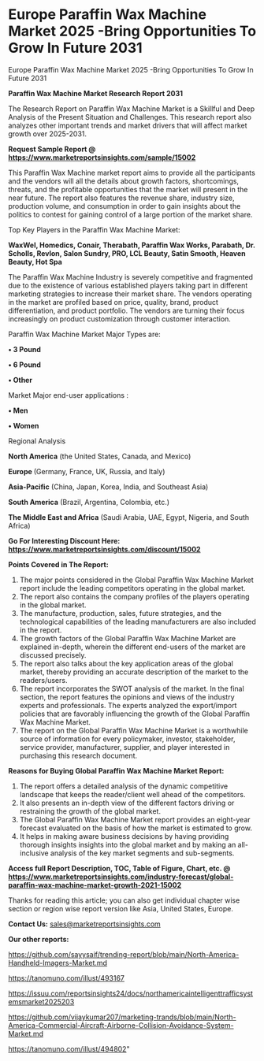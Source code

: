 # Europe Paraffin Wax Machine Market 2025 -Bring Opportunities To Grow In Future 2031
Europe Paraffin Wax Machine Market 2025 -Bring Opportunities To Grow In Future 2031

<strong>Paraffin Wax Machine Market Research Report 2031</strong>

The Research Report on Paraffin Wax Machine Market is a Skillful and Deep Analysis of the Present Situation and Challenges. This research report also analyzes other important trends and market drivers that will affect market growth over 2025-2031.

<strong>Request Sample Report @ <a href=https://www.marketreportsinsights.com/sample/15002>https://www.marketreportsinsights.com/sample/15002</a></strong>

This Paraffin Wax Machine market report aims to provide all the participants and the vendors will all the details about growth factors, shortcomings, threats, and the profitable opportunities that the market will present in the near future. The report also features the revenue share, industry size, production volume, and consumption in order to gain insights about the politics to contest for gaining control of a large portion of the market share.

Top Key Players in the Paraffin Wax Machine Market:

<strong>WaxWel, Homedics, Conair, Therabath, Paraffin Wax Works, Parabath, Dr. Scholls, Revlon, Salon Sundry, PRO, LCL Beauty, Satin Smooth, Heaven Beauty, Hot Spa</strong>

The Paraffin Wax Machine Industry is severely competitive and fragmented due to the existence of various established players taking part in different marketing strategies to increase their market share. The vendors operating in the market are profiled based on price, quality, brand, product differentiation, and product portfolio. The vendors are turning their focus increasingly on product customization through customer interaction.

Paraffin Wax Machine Market Major Types are:

<strong>• 3 Pound

• 6 Pound

• Other</strong>

Market Major end-user applications :

<strong>• Men

• Women</strong>

Regional Analysis

</u><strong><b>North America</b></strong> (the United States, Canada, and Mexico)

<strong><b>Europe </b></strong>(Germany, France, UK, Russia, and Italy)

<strong><b>Asia-Pacific</b></strong> (China, Japan, Korea, India, and Southeast Asia)

<strong><b>South America</b></strong> (Brazil, Argentina, Colombia, etc.)

<strong><b>The Middle East and Africa</b></strong> (Saudi Arabia, UAE, Egypt, Nigeria, and South Africa)

<strong>Go For Interesting Discount Here: <a href=https://www.marketreportsinsights.com/discount/15002>https://www.marketreportsinsights.com/discount/15002</a></strong>

<strong>Points Covered in The Report:</strong>
<ol>
  <li>The major points considered in the Global Paraffin Wax Machine Market report include the leading competitors operating in the global market.</li>
  <li>The report also contains the company profiles of the players operating in the global market.</li>
  <li>The manufacture, production, sales, future strategies, and the technological capabilities of the leading manufacturers are also included in the report.</li>
  <li>The growth factors of the Global Paraffin Wax Machine Market are explained in-depth, wherein the different end-users of the market are discussed precisely.</li>
  <li>The report also talks about the key application areas of the global market, thereby providing an accurate description of the market to the readers/users.</li>
  <li>The report incorporates the SWOT analysis of the market. In the final section, the report features the opinions and views of the industry experts and professionals. The experts analyzed the export/import policies that are favorably influencing the growth of the Global Paraffin Wax Machine Market.</li>
  <li>The report on the Global Paraffin Wax Machine Market is a worthwhile source of information for every policymaker, investor, stakeholder, service provider, manufacturer, supplier, and player interested in purchasing this research document.</li>
</ol>
<strong>Reasons for Buying Global Paraffin Wax Machine Market Report:</strong>

<ol>
  <li>The report offers a detailed analysis of the dynamic competitive landscape that keeps the reader/client well ahead of the competitors.</li>
  <li>It also presents an in-depth view of the different factors driving or restraining the growth of the global market.</li>
  <li>The Global Paraffin Wax Machine Market report provides an eight-year forecast evaluated on the basis of how the market is estimated to grow.</li>
  <li>It helps in making aware business decisions by having providing thorough insights insights into the global market and by making an all-inclusive analysis of the key market segments and sub-segments.</li>
</ol>
<strong>Access full Report Description, TOC, Table of Figure, Chart, etc. @ <a href=https://www.marketreportsinsights.com/industry-forecast/global-paraffin-wax-machine-market-growth-2021-15002>https://www.marketreportsinsights.com/industry-forecast/global-paraffin-wax-machine-market-growth-2021-15002</a></strong>


Thanks for reading this article; you can also get individual chapter wise section or region wise report version like Asia, United States, Europe.

<strong>Contact Us:</strong>
sales@marketreportsinsights.com

<strong>Our other reports:</strong>

<a href=https://github.com/sayysaif/trending-report/blob/main/North-America-Handheld-Imagers-Market.md>https://github.com/sayysaif/trending-report/blob/main/North-America-Handheld-Imagers-Market.md</a>

<a href=https://tanomuno.com/illust/493167>https://tanomuno.com/illust/493167</a>

<a href=https://issuu.com/reportsinsights24/docs/northamericaintelligenttrafficsystemsmarket2025203>https://issuu.com/reportsinsights24/docs/northamericaintelligenttrafficsystemsmarket2025203</a>

<a href=https://github.com/vijaykumar207/marketing-trands/blob/main/North-America-Commercial-Aircraft-Airborne-Collision-Avoidance-System-Market.md>https://github.com/vijaykumar207/marketing-trands/blob/main/North-America-Commercial-Aircraft-Airborne-Collision-Avoidance-System-Market.md</a>

<a href=https://tanomuno.com/illust/494802>https://tanomuno.com/illust/494802</a>"
